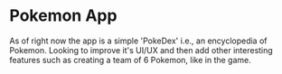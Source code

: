 # Pokemon App
As of right now the app is a simple 'PokeDex' i.e., an encyclopedia of Pokemon. Looking to improve it's UI/UX and then add other interesting features such as creating a team of 6 Pokemon, like in the game.
